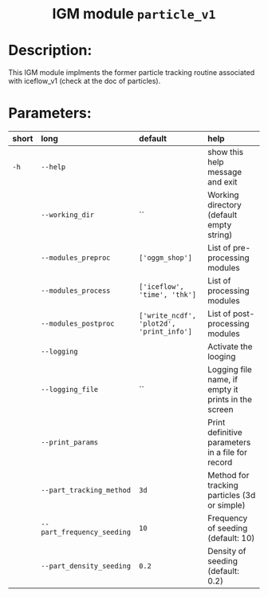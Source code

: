 
### <h1 align="center" id="title">IGM module `particle_v1` </h1>

# Description:

This IGM module implments the former particle tracking routine
associated with iceflow_v1 (check at the doc of particles).
 
# Parameters: 


|short|long|default|help|
| :--- | :--- | :--- | :--- |
|`-h`|`--help`||show this help message and exit|
||`--working_dir`|``|Working directory (default empty string)|
||`--modules_preproc`|`['oggm_shop']`|List of pre-processing modules|
||`--modules_process`|`['iceflow', 'time', 'thk']`|List of processing modules|
||`--modules_postproc`|`['write_ncdf', 'plot2d', 'print_info']`|List of post-processing modules|
||`--logging`||Activate the looging|
||`--logging_file`|``|Logging file name, if empty it prints in the screen|
||`--print_params`||Print definitive parameters in a file for record|
||`--part_tracking_method`|`3d`|Method for tracking particles (3d or simple)|
||`--part_frequency_seeding`|`10`|Frequency of seeding (default: 10)|
||`--part_density_seeding`|`0.2`|Density of seeding (default: 0.2)|
